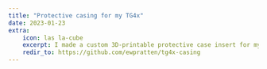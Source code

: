 ```yaml
---
title: "Protective casing for my TG4x"
date: 2023-01-23
extra:
    icon: las la-cube
    excerpt: I made a custom 3D-printable protective case insert for my main mechanical keyboard using OpenSCAD
    redir_to: https://github.com/ewpratten/tg4x-casing
---
```

